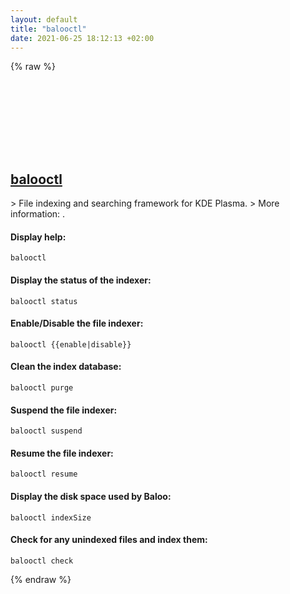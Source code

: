 ```yaml
---
layout: default
title: "balooctl"
date: 2021-06-25 18:12:13 +02:00
---
```

{% raw %}
<h2 id="balooctl">
  <a href="/en/linux/balooctl.html">balooctl</a> <a href="#balooctl"><svg class="icon">
    <use href="/assets/images/unicode_sprite.svg#link" />
  </svg></a>
</h2>
> File indexing and searching framework for KDE Plasma.
> More information: <https://wiki.archlinux.org/index.php/Baloo>.

#### Display help:
```shell
balooctl
```
#### Display the status of the indexer:
```shell
balooctl status
```
#### Enable/Disable the file indexer:
```shell
balooctl {{enable|disable}}
```
#### Clean the index database:
```shell
balooctl purge
```
#### Suspend the file indexer:
```shell
balooctl suspend
```
#### Resume the file indexer:
```shell
balooctl resume
```
#### Display the disk space used by Baloo:
```shell
balooctl indexSize
```
#### Check for any unindexed files and index them:
```shell
balooctl check
```
{% endraw %}